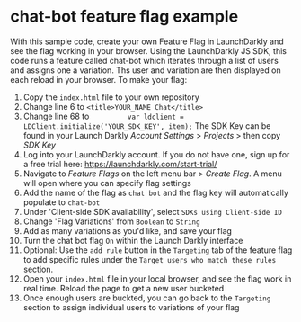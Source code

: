 
# chat-bot feature flag example

With this sample code, create your own Feature Flag in LaunchDarkly and see the flag working in your browser. Using the LaunchDarkly JS SDK, this code runs a feature called chat-bot which iterates through a list of users and assigns one a variation. Ths user and variation are then displayed on each reload in your browser. To make your flag:

1. Copy the ```index.html``` file to your own repository
2. Change line 6 to ```<title>YOUR_NAME Chat</title>```
3. Change line 68 to ```         var ldclient = LDClient.initialize('YOUR_SDK_KEY', item);``` The SDK Key can be found in your Launch Darkly *Account Settings* > *Projects* > then copy *SDK Key*
4. Log into your LaunchDarkly account. If you do not have one, sign up for a free trial here: https://launchdarkly.com/start-trial/
5. Navigate to *Feature Flags* on the left menu bar > *Create Flag*. A menu will open where you can specify flag settings
7. Add the name of the flag as ```chat bot``` and the flag key will automatically populate to ```chat-bot```
8. Under 'Client-side SDK availability', select ```SDKs using Client-side ID```
9. Change 'Flag Variations' from ```Boolean``` to ```String```
10. Add as many variations as you'd like, and save your flag
11. Turn the chat bot flag ```On``` within the Launch Darkly interface
12. Optional: Use the ```add rule``` button in the ```Targeting``` tab of the feature flag to add specific rules under the ```Target users who match these rules``` section. 
13. Open your ```index.html``` file in your local browser, and see the flag work in real time. Reload the page to get a new user bucketed 
14. Once enough users are buckted, you can go back to the ```Targeting``` section to assign individual users to variations of your flag

